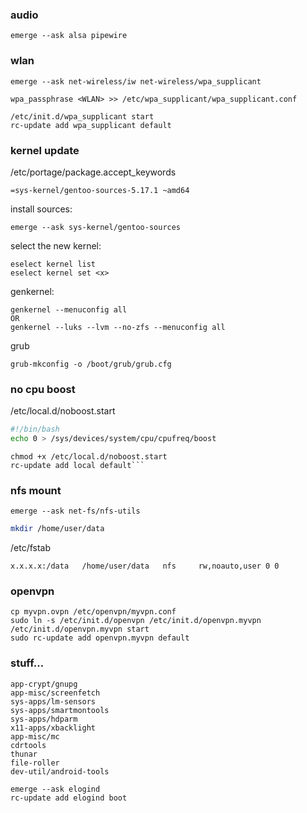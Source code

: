 ### audio
```
emerge --ask alsa pipewire
```

### wlan

```
emerge --ask net-wireless/iw net-wireless/wpa_supplicant
```
```
wpa_passphrase <WLAN> >> /etc/wpa_supplicant/wpa_supplicant.conf
```
```
/etc/init.d/wpa_supplicant start
rc-update add wpa_supplicant default
```

### kernel update

/etc/portage/package.accept_keywords
```    
=sys-kernel/gentoo-sources-5.17.1 ~amd64
```
install sources:
```
emerge --ask sys-kernel/gentoo-sources
```
select the new kernel:
```
eselect kernel list
eselect kernel set <x>
```

genkernel:
```
genkernel --menuconfig all
OR
genkernel --luks --lvm --no-zfs --menuconfig all
```

grub
```
grub-mkconfig -o /boot/grub/grub.cfg
```

### no cpu boost

/etc/local.d/noboost.start

```sh
#!/bin/bash
echo 0 > /sys/devices/system/cpu/cpufreq/boost
```
```
chmod +x /etc/local.d/noboost.start
rc-update add local default```
```

### nfs mount
```
emerge --ask net-fs/nfs-utils
```
```sh
mkdir /home/user/data
```
/etc/fstab
```
x.x.x.x:/data   /home/user/data   nfs	  rw,noauto,user 0 0
```
### openvpn
```
cp myvpn.ovpn /etc/openvpn/myvpn.conf
sudo ln -s /etc/init.d/openvpn /etc/init.d/openvpn.myvpn
/etc/init.d/openvpn.myvpn start
sudo rc-update add openvpn.myvpn default
```


### stuff...
```
app-crypt/gnupg
app-misc/screenfetch
sys-apps/lm-sensors
sys-apps/smartmontools
sys-apps/hdparm
x11-apps/xbacklight
app-misc/mc
cdrtools
thunar
file-roller
dev-util/android-tools

emerge --ask elogind
rc-update add elogind boot
```





